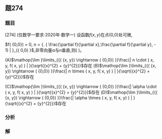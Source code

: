 ## 题274
### 题目
[274] (仅数学一要求$\cdot  {2020}$年$\cdot$数学一) 设函数$f( {x, y})$在点(0,0)处可微,

$f( {0,0})  = 0, n = {. ( \frac{\partial f}{\partial x},\frac{\partial f}{\partial y}, - 1) | }_{( 0,0) }$,非零向量$\alpha$与$n$垂直,则(   )。

(A)$\mathop{\lim }\limits_{{( {x, y})  \rightarrow  ( {0,0}) }}\frac{| n \cdot  ( x, y, f( x, y) ) | }{\sqrt{{x}^{2} + {y}^{2}}}$存在 (B)$\mathop{\lim }\limits_{{( {x, y})  \rightarrow  ( {0,0}) }}\frac{| n \times  ( x, y, f( x, y) ) | }{\sqrt{{x}^{2} + {y}^{2}}}$存在

(C)$\mathop{\lim }\limits_{{( {x, y})  \rightarrow  ( {0,0}) }}\frac{| \alpha  \cdot  ( x, y, f( x, y) ) | }{\sqrt{{x}^{2} + {y}^{2}}}$存在 (D)$\mathop{\lim }\limits_{{( {x, y})  \rightarrow  ( {0,0}) }}\frac{| \alpha  \times  ( x, y, f( x, y) ) | }{\sqrt{{x}^{2} + {y}^{2}}}$存在
### 分析

### 解